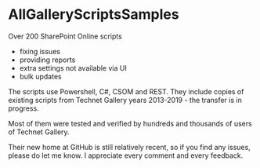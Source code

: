 # AllGalleryScriptsSamples

Over 200 SharePoint Online scripts 
* fixing issues
* providing reports 
* extra settings not available via UI
* bulk updates

The scripts use Powershell, C#, CSOM and REST. They include copies of existing scripts from Technet Gallery years 2013-2019 - the transfer is in progress.

Most of them were tested and verified by hundreds and thousands of users of Technet Gallery. 

Their new home at GitHub is still relatively recent, so if you find any issues, please do let me know. I appreciate every comment and every feedback.




